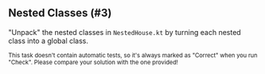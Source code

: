 ## Nested Classes (#3)

"Unpack" the nested classes in `NestedHouse.kt` by turning each nested class
into a global class.

<sub> This task doesn't contain automatic tests,
so it's always marked as "Correct" when you run "Check".
Please compare your solution with the one provided! </sub>
